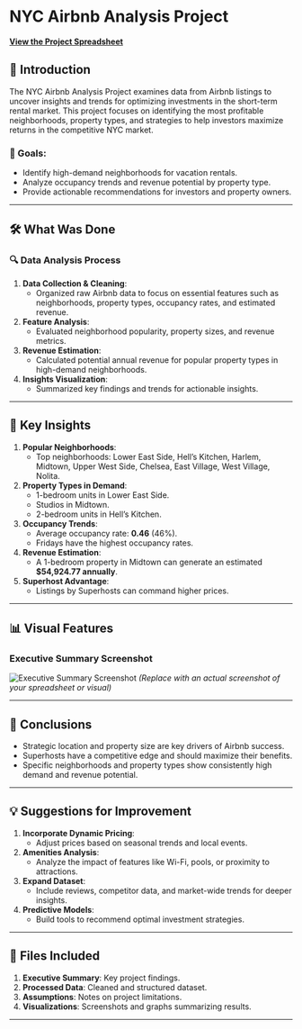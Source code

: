 # NYC Airbnb Analysis Project

[**View the Project Spreadsheet**](https://docs.google.com/spreadsheets/d/1cruqiYa-G_HS8zRSs-oB_M28qCe0TqEPlJnHNfz5OJo/edit?usp=sharing)

## 📌 Introduction
The NYC Airbnb Analysis Project examines data from Airbnb listings to uncover insights and trends for optimizing investments in the short-term rental market. This project focuses on identifying the most profitable neighborhoods, property types, and strategies to help investors maximize returns in the competitive NYC market.

### 🎯 Goals:
- Identify high-demand neighborhoods for vacation rentals.
- Analyze occupancy trends and revenue potential by property type.
- Provide actionable recommendations for investors and property owners.

---  

## 🛠 What Was Done
### 🔍 Data Analysis Process
1. **Data Collection & Cleaning**: 
   - Organized raw Airbnb data to focus on essential features such as neighborhoods, property types, occupancy rates, and estimated revenue.
2. **Feature Analysis**:
   - Evaluated neighborhood popularity, property sizes, and revenue metrics.
3. **Revenue Estimation**:
   - Calculated potential annual revenue for popular property types in high-demand neighborhoods.
4. **Insights Visualization**:
   - Summarized key findings and trends for actionable insights.

---

## 🔑 Key Insights
1. **Popular Neighborhoods**:
   - Top neighborhoods: Lower East Side, Hell’s Kitchen, Harlem, Midtown, Upper West Side, Chelsea, East Village, West Village, Nolita.
2. **Property Types in Demand**:
   - 1-bedroom units in Lower East Side.
   - Studios in Midtown.
   - 2-bedroom units in Hell’s Kitchen.
3. **Occupancy Trends**:
   - Average occupancy rate: **0.46** (46%).
   - Fridays have the highest occupancy rates.
4. **Revenue Estimation**:
   - A 1-bedroom property in Midtown can generate an estimated **$54,924.77 annually**.
5. **Superhost Advantage**:
   - Listings by Superhosts can command higher prices.

---

## 📊 Visual Features
### Executive Summary Screenshot
![Executive Summary Screenshot](https://your_image_url_placeholder.com) *(Replace with an actual screenshot of your spreadsheet or visual)*

---

## 🧩 Conclusions
- Strategic location and property size are key drivers of Airbnb success.
- Superhosts have a competitive edge and should maximize their benefits.
- Specific neighborhoods and property types show consistently high demand and revenue potential.

---

## 💡 Suggestions for Improvement
1. **Incorporate Dynamic Pricing**:
   - Adjust prices based on seasonal trends and local events.
2. **Amenities Analysis**:
   - Analyze the impact of features like Wi-Fi, pools, or proximity to attractions.
3. **Expand Dataset**:
   - Include reviews, competitor data, and market-wide trends for deeper insights.
4. **Predictive Models**:
   - Build tools to recommend optimal investment strategies.

---

## 📁 Files Included
1. **Executive Summary**: Key project findings.
2. **Processed Data**: Cleaned and structured dataset.
3. **Assumptions**: Notes on project limitations.
4. **Visualizations**: Screenshots and graphs summarizing results.

---
